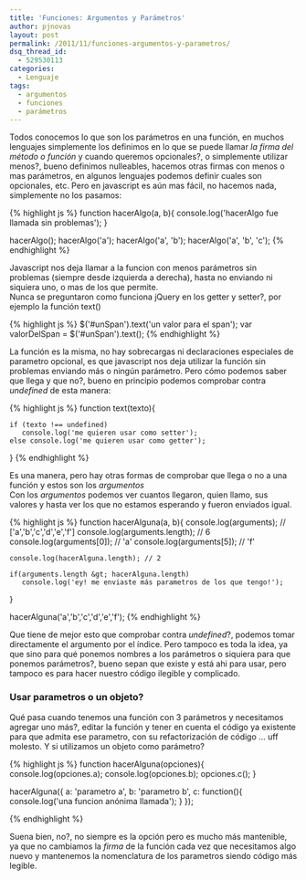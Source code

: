 ```yaml
---
title: 'Funciones: Argumentos y Parámetros'
author: pjnovas
layout: post
permalink: /2011/11/funciones-argumentos-y-parametros/
dsq_thread_id:
  - 529530113
categories:
  - Lenguaje
tags:
  - argumentos
  - funciones
  - parámetros
---
```

Todos conocemos lo que son los parámetros en una función, en muchos lenguajes simplemente los definimos en lo que se puede llamar *la firma del método o función* y cuando queremos opcionales?, o simplemente utilizar menos?, bueno definimos nulleables, hacemos otras firmas con menos o mas parámetros, en algunos lenguajes podemos definir cuales son opcionales, etc. Pero en javascript es aún mas fácil, no hacemos nada, simplemente no los pasamos:

{% highlight js %}
function hacerAlgo(a, b){
    console.log('hacerAlgo fue llamada sin problemas');
}

hacerAlgo();
hacerAlgo('a');
hacerAlgo('a', 'b');
hacerAlgo('a', 'b', 'c');
 {% endhighlight %}

Javascript nos deja llamar a la funcion con menos parámetros sin problemas (siempre desde izquierda a derecha), hasta no enviando ni siquiera uno, o mas de los que permite.  
Nunca se preguntaron como funciona jQuery en los getter y setter?, por ejemplo la función text()  
<!--more-->

{% highlight js %}
$('#unSpan').text('un valor para el span');
var valorDelSpan = $('#unSpan').text();
 {% endhighlight %}

La función es la misma, no hay sobrecargas ni declaraciones especiales de parametro opcional, es que javascript nos deja utilizar la función sin problemas enviando más o ningún parámetro. Pero cómo podemos saber que llega y que no?, bueno en principio podemos comprobar contra *undefined* de esta manera:

{% highlight js %}
function text(texto){

    if (texto !== undefined) 
       console.log('me quieren usar como setter');
    else console.log('me quieren usar como getter');

}
 {% endhighlight %}

Es una manera, pero hay otras formas de comprobar que llega o no a una función y estos son los *argumentos*  
Con los *argumentos* podemos ver cuantos llegaron, quien llamo, sus valores y hasta ver los que no estamos esperando y fueron enviados igual.

{% highlight js %}
function hacerAlguna(a, b){
    console.log(arguments); // ['a','b','c','d','e','f']
    console.log(arguments.length); // 6
    console.log(arguments[0]); // 'a'
    console.log(arguments[5]); // 'f'

    console.log(hacerAlguna.length); // 2

    if(arguments.length &gt; hacerAlguna.length)
       console.log('ey! me enviaste más parametros de los que tengo!');
}

hacerAlguna('a','b','c','d','e','f');
 {% endhighlight %}

Que tiene de mejor esto que comprobar contra *undefined*?, podemos tomar directamente el argumento por el índice. Pero tampoco es toda la idea, ya que sino para qué ponemos nombres a los parámetros o siquiera para que ponemos parámetros?, bueno sepan que existe y está ahi para usar, pero tampoco es para hacer nuestro código ilegible y complicado.

### Usar parametros o un objeto?

Qué pasa cuando tenemos una función con 3 parámetros y necesitamos agregar uno más?, editar la función y tener en cuenta el código ya existente para que admita ese parametro, con su refactorización de código &#8230; uff molesto. Y si utilizamos un objeto como parámetro?

{% highlight js %}
function hacerAlguna(opciones){
    console.log(opciones.a);
    console.log(opciones.b);
    opciones.c(); 
}

hacerAlguna({
    a: 'parametro a',
    b: 'parametro b',
    c: function(){
       console.log('una funcion anónima llamada');
    }
});

 {% endhighlight %}

Suena bien, no?, no siempre es la opción pero es mucho más mantenible, ya que no cambiamos la *firma* de la función cada vez que necesitamos algo nuevo y mantenemos la nomenclatura de los parametros siendo código más legible.